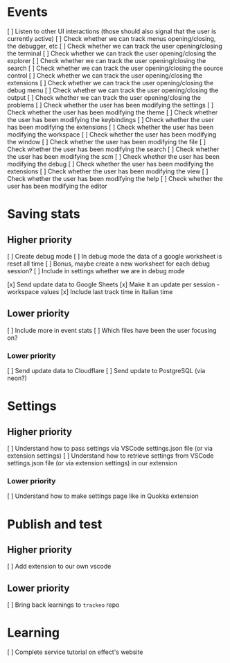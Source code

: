 # Events

[ ] Listen to other UI interactions (those should also signal that the user is currently active)
    [ ] Check whether we can track menus opening/closing, the debugger, etc
        [ ] Check whether we can track the user opening/closing the terminal
        [ ] Check whether we can track the user opening/closing the explorer
        [ ] Check whether we can track the user opening/closing the search
        [ ] Check whether we can track the user opening/closing the source control
        [ ] Check whether we can track the user opening/closing the extensions
        [ ] Check whether we can track the user opening/closing the debug menu
        [ ] Check whether we can track the user opening/closing the output
        [ ] Check whether we can track the user opening/closing the problems
        [ ] Check whether the user has been modifying the settings
        [ ] Check whether the user has been modifying the theme
        [ ] Check whether the user has been modifying the keybindings
        [ ] Check whether the user has been modifying the extensions
        [ ] Check whether the user has been modifying the workspace
        [ ] Check whether the user has been modifying the window
        [ ] Check whether the user has been modifying the file
        [ ] Check whether the user has been modifying the search
        [ ] Check whether the user has been modifying the scm
        [ ] Check whether the user has been modifying the debug
        [ ] Check whether the user has been modifying the extensions
        [ ] Check whether the user has been modifying the view
        [ ] Check whether the user has been modifying the help
        [ ] Check whether the user has been modifying the editor

# Saving stats

## Higher priority

[ ] Create debug mode
    [ ] In debug mode the data of a google worksheet is reset all time
    [ ] Bonus, maybe create a new worksheet for each debug session?
    [ ] Include in settings whether we are in debug mode

[x] Send update data to Google Sheets
    [x] Make it an update per session - workspace values
    [x] Include last track time in Italian time

## Lower priority
[ ] Include more in event stats
    [ ] Which files have been the user focusing on?

### Lower priority

[ ] Send update data to Cloudflare
[ ] Send update to PostgreSQL (via neon?)

# Settings

## Higher priority

[ ] Understand how to pass settings via VSCode settings.json file (or via extension settings)
[ ] Understand how to retrieve settings from VSCode settings.json file (or via extension settings) in our extension

### Lower priority

[ ] Understand how to make settings page like in Quokka extension

# Publish and test

## Higher priority
[ ] Add extension to our own vscode

## Lower priority
[ ] Bring back learnings to `trackeo` repo
<!-- [ ] Check stuff about sessionid (? Unclear) -->

# Learning

[ ] Complete service tutorial on effect's website